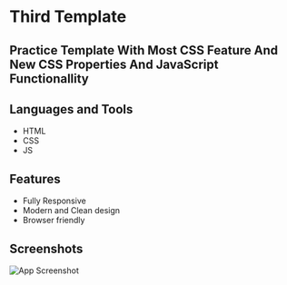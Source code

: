 
# Third Template 
## Practice Template With Most CSS Feature And New CSS Properties And JavaScript Functionallity



## Languages and Tools
- HTML
- CSS
- JS
## Features

- Fully Responsive
- Modern and Clean design
- Browser friendly


## Screenshots

![App Screenshot]([[https://graphberry-imgs.imgix.net/kasper-one-page-psd-template-43.jpg?auto=compress,format&q=80&w=800](https://tinyurl.com/2d6qyr9a)](https://www.awesomescreenshot.com/image/52878959?key=e884d89e6b1ee8dfc60a465cacd18979))

